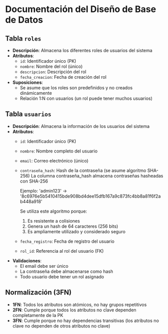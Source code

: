 # Documentación del Diseño de Base de Datos

## Tabla `roles`
- **Descripción**: Almacena los diferentes roles de usuarios del sistema
- **Atributos**:
  - `id`: Identificador único (PK)
  - `nombre`: Nombre del rol (único)
  - `descripcion`: Descripción del rol
  - `fecha_creacion`: Fecha de creación del rol
- **Suposiciones**: 
  - Se asume que los roles son predefinidos y no creados dinámicamente
  - Relación 1:N con usuarios (un rol puede tener muchos usuarios)

## Tabla `usuarios`
- **Descripción**: Almacena la información de los usuarios del sistema
- **Atributos**:
  - `id`: Identificador único (PK)
  - `nombre`: Nombre completo del usuario
  - `email`: Correo electrónico (único)
  - `contraseña_hash`: Hash de la contraseña (se asume algoritmo SHA-256)
     La columna contraseña_hash almacena contraseñas hasheadas con SHA-256
    
     Ejemplo: 'admin123' → '8c6976e5b5410415bde908bd4dee15dfb167a9c873fc4bb8a81f6f2ab448a918'
    
     Se utiliza este algoritmo porque:
    
      1. Es resistente a colisiones
      2. Genera un hash de 64 caracteres (256 bits)
      3. Es ampliamente utilizado y considerado seguro
  - `fecha_registro`: Fecha de registro del usuario
  - `rol_id`: Referencia al rol del usuario (FK)
- **Validaciones**:
  - El email debe ser único
  - La contraseña debe almacenarse como hash
  - Todo usuario debe tener un rol asignado

## Normalización (3FN)
- **1FN**: Todos los atributos son atómicos, no hay grupos repetitivos
- **2FN**: Cumple porque todos los atributos no clave dependen completamente de la PK
- **3FN**: Cumple porque no hay dependencias transitivas (los atributos no clave no dependen de otros atributos no clave)
